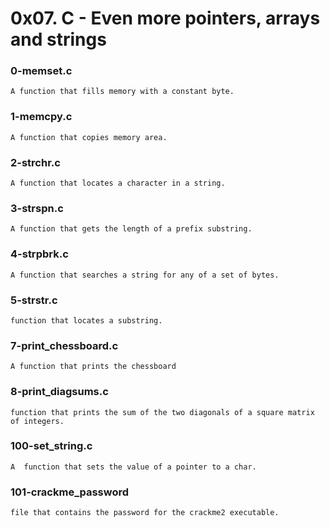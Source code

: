 # 0x07. C - Even more pointers, arrays and strings

### 0-memset.c

	A function that fills memory with a constant byte.

### 1-memcpy.c

	A function that copies memory area.

### 2-strchr.c

	A function that locates a character in a string.

### 3-strspn.c

	A function that gets the length of a prefix substring.

### 4-strpbrk.c

	A function that searches a string for any of a set of bytes.

### 5-strstr.c

	function that locates a substring.

### 7-print_chessboard.c

	A function that prints the chessboard

### 8-print_diagsums.c

	function that prints the sum of the two diagonals of a square matrix of integers.

### 100-set_string.c

	A  function that sets the value of a pointer to a char.

### 101-crackme_password

	file that contains the password for the crackme2 executable.

